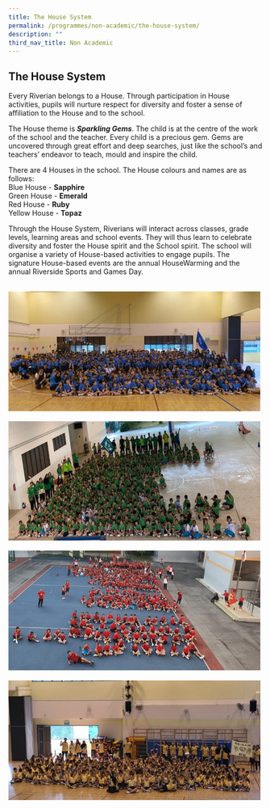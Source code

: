 ```yaml
---
title: The House System
permalink: /programmes/non-academic/the-house-system/
description: ""
third_nav_title: Non Academic
---
```

## The House System

Every Riverian belongs to a House. Through participation in House activities, pupils will nurture respect for diversity and foster a sense of affiliation to the House and to the school.

The House theme is _**Sparkling Gems**_. The child is at the centre of the work of the school and the teacher. Every child is a precious gem. Gems are uncovered through great effort and deep searches, just like the school’s and teachers’ endeavor to teach, mould and inspire the child.

There are 4 Houses in the school. The House colours and names are as follows:  
Blue House - **Sapphire**  
Green House - **Emerald**  
Red House - **Ruby**  
Yellow House - **Topaz**

Through the House System, Riverians will interact across classes, grade levels, learning areas and school events. They will thus learn to celebrate diversity and foster the House spirit and the School spirit. The school will organise a variety of House-based activities to engage pupils. The signature House-based events are the annual HouseWarming and the annual Riverside Sports and Games Day.

<br>
<img src="/images/Sapphire-House.jpg" 
         style="width:500px"
	/>
<br>
<br>
<img src="/images/Emerald-House.jpg" 
         style="width:500px"
	/>
<br>
<br>
<img src="/images/Ruby-House.jpg" 
         style="width:500px"
	/>
<br>
<br>
<img src="/images/Topaz-House.jpg" 
         style="width:500px"
	/>
<br>